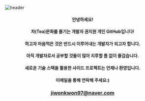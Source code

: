 <!--
- 🔭 I’m currently working on ...
- 👯 I’m looking to collaborate on ...
- 🤔 I’m looking for help with ...
- 💬 Ask me about ...
- 📫 How to reach me: ...
- 😄 Pronouns: ...
- ⚡ Fun fact: ...
 <img src=""/>
![]()
-->
![header](https://capsule-render.vercel.app/api?type=waving&color=auto&height=300&section=header&text=Hello,%20There!&fontSize=90&desc=This%20is%20jiwon%20kwon&descAlignY=70&descAlign=60)

<div align=center>

#### 안녕하세요!
#### 차(Tea)문화를 즐기는 개발자 권지원 개인 GitHub입니다!
#### 하고자 마음먹은 것은 반드시 이루어내는 개발자가 되고자 합니다.
#### 아직 개발자로서 공부할 것들이 많아 지루할 틈 없이 즐겁습니다.
#### 새로운 기술 스택을 활용한 사이드 프로젝트는 언제나 환영입니다.
#### 이메일을 통해 연락해 주세요:)
###  jiwonkwon97@naver.com 

</div>
